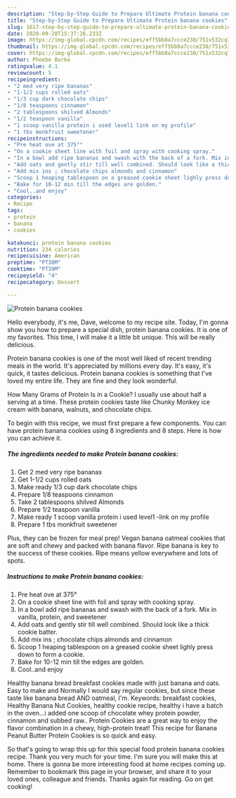 ```yaml
---
description: "Step-by-Step Guide to Prepare Ultimate Protein banana cookies"
title: "Step-by-Step Guide to Prepare Ultimate Protein banana cookies"
slug: 1617-step-by-step-guide-to-prepare-ultimate-protein-banana-cookies
date: 2020-09-28T15:37:26.233Z
image: https://img-global.cpcdn.com/recipes/eff5bb8a7ccce230/751x532cq70/protein-banana-cookies-recipe-main-photo.jpg
thumbnail: https://img-global.cpcdn.com/recipes/eff5bb8a7ccce230/751x532cq70/protein-banana-cookies-recipe-main-photo.jpg
cover: https://img-global.cpcdn.com/recipes/eff5bb8a7ccce230/751x532cq70/protein-banana-cookies-recipe-main-photo.jpg
author: Phoebe Burke
ratingvalue: 4.1
reviewcount: 5
recipeingredient:
- "2 med very ripe bananas"
- "1-1/2 cups rolled oats"
- "1/3 cup dark chocolate chips"
- "1/8 teaspoons cinnamon"
- "2 tablespoons shilved Almonds"
- "1/2 teaspoon vanilla"
- "1 scoop vanilla protein i used level1 link on my profile"
- "1 tbs monkfruit sweetener"
recipeinstructions:
- "Pre heat ove at 375°"
- "On a cookie sheet line with foil and spray with cooking spray."
- "In a bowl add ripe bananas and swash with the back of a fork. Mix in vanilla, protein, and sweetener"
- "Add oats and gently stir till well combined. Should look like a thick cookie batter."
- "Add mix ins ; chocolate chips almonds and cinnamon"
- "Scoop 1 heaping tablespoon on a greased cookie sheet lighly press down to form a cookie."
- "Bake for 10-12 min till the edges are golden."
- "Cool..and enjoy"
categories:
- Recipe
tags:
- protein
- banana
- cookies

katakunci: protein banana cookies 
nutrition: 234 calories
recipecuisine: American
preptime: "PT38M"
cooktime: "PT39M"
recipeyield: "4"
recipecategory: Dessert

---
```



![Protein banana cookies](https://img-global.cpcdn.com/recipes/eff5bb8a7ccce230/751x532cq70/protein-banana-cookies-recipe-main-photo.jpg)

Hello everybody, it's me, Dave, welcome to my recipe site. Today, I'm gonna show you how to prepare a special dish, protein banana cookies. It is one of my favorites. This time, I will make it a little bit unique. This will be really delicious.

Protein banana cookies is one of the most well liked of recent trending meals in the world. It's appreciated by millions every day. It's easy, it's quick, it tastes delicious. Protein banana cookies is something that I've loved my entire life. They are fine and they look wonderful.

How Many Grams of Protein Is in a Cookie? I usually use about half a serving at a time. These protein cookies taste like Chunky Monkey ice cream with banana, walnuts, and chocolate chips.


To begin with this recipe, we must first prepare a few components. You can have protein banana cookies using 8 ingredients and 8 steps. Here is how you can achieve it.

<!--inarticleads1-->

##### The ingredients needed to make Protein banana cookies:

1. Get 2 med very ripe bananas
1. Get 1-1/2 cups rolled oats
1. Make ready 1/3 cup dark chocolate chips
1. Prepare 1/8 teaspoons cinnamon
1. Take 2 tablespoons shilved Almonds
1. Prepare 1/2 teaspoon vanilla
1. Make ready 1 scoop vanilla protein i used level1 -link on my profile
1. Prepare 1 tbs monkfruit sweetener


Plus, they can be frozen for meal prep! Vegan banana oatmeal cookies that are soft and chewy and packed with banana flavor. Ripe banana is key to the success of these cookies. Ripe means yellow everywhere and lots of spots. 

<!--inarticleads2-->

##### Instructions to make Protein banana cookies:

1. Pre heat ove at 375°
1. On a cookie sheet line with foil and spray with cooking spray.
1. In a bowl add ripe bananas and swash with the back of a fork. Mix in vanilla, protein, and sweetener
1. Add oats and gently stir till well combined. Should look like a thick cookie batter.
1. Add mix ins ; chocolate chips almonds and cinnamon
1. Scoop 1 heaping tablespoon on a greased cookie sheet lighly press down to form a cookie.
1. Bake for 10-12 min till the edges are golden.
1. Cool..and enjoy


Healthy banana bread breakfast cookies made with just banana and oats. Easy to make and Normally I would say regular cookies, but since these taste like banana bread AND oatmeal, I&#39;m. Keywords: breakfast cookies, Healthy Banana Nut Cookies, healthy cookie recipe, healthy i have a batch in the oven…i added one scoop of chocolate whey protein powder, cinnamon and subbed raw.. Protein Cookies are a great way to enjoy the flavor combination in a chewy, high-protein treat! This recipe for Banana Peanut Butter Protein Cookies is so quick and easy. 

So that's going to wrap this up for this special food protein banana cookies recipe. Thank you very much for your time. I'm sure you will make this at home. There is gonna be more interesting food at home recipes coming up. Remember to bookmark this page in your browser, and share it to your loved ones, colleague and friends. Thanks again for reading. Go on get cooking!
